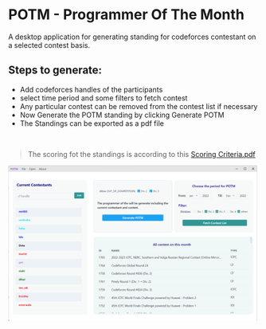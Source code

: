 # POTM - Programmer Of The Month
 A desktop application for generating standing for codeforces contestant on a selected contest basis.



## Steps to generate:
  - Add codeforces handles of the participants
  - select time period and some filters to fetch contest 
  - Any particular contest can be removed from the contest list if necessary
  - Now Generate the POTM standing by clicking Generate POTM
  - The Standings can be exported as a pdf file
   
&nbsp;
> The scoring fot the standings is according to this  [Scoring Criteria.pdf](https://github.com/jahidem/potm/docs/ScoringCriteria.pdf)

<img src="./docs/potm1.png" alt="drawing" width="500"/> 






